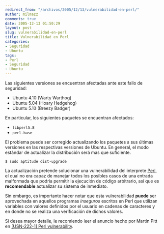 ```yaml
---
redirect_from: "/archivos/2005/12/13/vulnerabilidad-en-perl/"
author: milmazz
comments: true
date: 2005-12-13 01:50:29
layout: post
slug: vulnerabilidad-en-perl
title: Vulnerabilidad en Perl
categories:
- Seguridad
- Ubuntu
tags:
- Perl
- Seguridad
- Ubuntu
---
```


Las siguientes versiones se encuentran afectadas ante este fallo de seguridad:

  * Ubuntu 4.10 (Warty Warthog)
  * Ubuntu 5.04 (Hoary Hedgehog)
  * Ubuntu 5.10 (Breezy Badger)

En particular, los siguientes paquetes se encuentran afectados:

  * `libperl5.8`
  * `perl-base`

El problema puede ser corregido actualizando los paquetes a sus últimas versiones en las respectivas versiones de Ubuntu. En general, el modo estándar de actualizar la distribución será mas que suficiente.
    
    $ sudo aptitude dist-upgrade

La actualización pretende solucionar una vulnerabilidad del interprete [Perl](http://www.perl.org/), el cual no era capaz de manejar todos los posibles casos de una entrada malformada que podría permitir la ejecución de código arbitrario, así que es **recomendable** actualizar su sistema de inmediato.

Sin embargo, es importante hacer notar que esta vulnerabilidad **puede** ser aprovechada en aquellos programas _inseguros_ escritos en Perl que utilizan variables con valores definidos por el usuario en cadenas de caracteres y en donde no se realiza una verificación de dichos valores.

Si desea mayor detalle, le recomiendo leer el anuncio hecho por Martin Pitt en [[USN-222-1] Perl vulnerability](http://lists.ubuntu.com/archives/ubuntu-security-announce/2005-December/000250.html).
